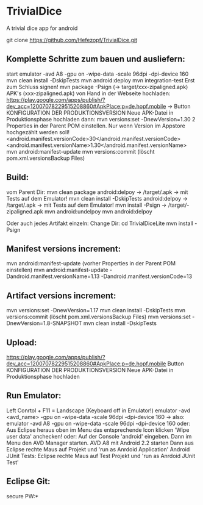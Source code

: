 TrivialDice
===========

A trivial dice app for android

git clone https://github.com/Hefezopf/TrivialDice.git

Komplette Schritte zum bauen und ausliefern:
--------------------------------------------
start emulator -avd A8 -gpu on -wipe-data -scale 96dpi -dpi-device 160
mvn clean install -DskipTests
mvn android:deploy 
mvn integration-test
Erst zum Schluss signen!
mvn package -Psign (-> target/xxx-zipaligned.apk)
APK's (xxx-zipaligned.apk) von Hand in der Webseite hochladen: https://play.google.com/apps/publish/?dev_acc=12007078229515208860#ApkPlace:p=de.hopf.mobile -> Button KONFIGURATION DER PRODUKTIONSVERSION Neue APK-Datei in Produktionsphase hochladen
dann:
mvn versions:set -DnewVersion=1.30
2 Properties in der Parent POM einstellen. Nur wenn Version im Appstore hochgezählt werden soll!
    <android.manifest.versionCode>30</android.manifest.versionCode>
    <android.manifest.versionName>1.30</android.manifest.versionName>
mvn android:manifest-update
mvn versions:commit (löscht pom.xml.versionsBackup Files)

Build:
------
vom Parent Dir:
mvn clean package android:delpoy -> /target/<trivialdice-xxx>.apk  -> mit Tests auf dem Emulator!
mvn clean install -DskipTests android:delpoy -> /target/<trivialdice-xxx>.apk  -> mit Tests auf dem Emulator!
mvn install -Psign -> /target/<trivialdice-xxx>-zipaligned.apk
mvn android:undelpoy
mvn android:delpoy

Oder auch jedes Artifakt einzeln:
Change Dir:
cd TrivialDiceLite
mvn install -Psign

Manifest versions increment:
----------------------------
mvn android:manifest-update (vorher Properties in der Parent POM einstellen)
mvn android:manifest-update -Dandroid.manifest.versionName=1.13 -Dandroid.manifest.versionCode=13

Artifact versions increment:
----------------------------
mvn versions:set -DnewVersion=1.17 
mvn clean install -DskipTests
mvn versions:commit (löscht pom.xml.versionsBackup Files)
mvn versions:set -DnewVersion=1.8-SNAPSHOT
mvn clean install -DskipTests

Upload:
-------
https://play.google.com/apps/publish/?dev_acc=12007078229515208860#ApkPlace:p=de.hopf.mobile
Button KONFIGURATION DER PRODUKTIONSVERSION Neue APK-Datei in Produktionsphase hochladen
 
Run Emulator:
-------------
Left Conrtol + F11 = Landscape (Keyboard off in Emulator!)
emulator -avd <avd_name> -gpu on -wipe-data -scale 96dpi -dpi-device 160
 -> also: emulator -avd A8 -gpu on -wipe-data -scale 96dpi -dpi-device 160
oder:
Aus Eclipse heraus oben im Menu das entsprechende Icon klicken
'Wipe user data' anchecken!
oder:
Auf der Console 'android' eingeben.
Dann im Menu den AVD Manager starten.
AVD A8 mit Android 2.2 starten
Dann aus Eclipse rechte Maus auf Projekt und 'run as Anrdoid Application'
Android JUnit Tests:
Eclipse rechte Maus auf Test Projekt und 'run as Anrdoid JUnit Test'

Eclipse Git:
------------
secure PW:*

 
